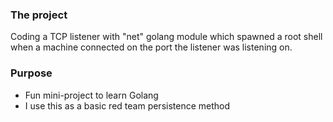 ### The project
Coding a TCP listener with "net" golang module which spawned a root shell when a machine connected on the port the listener was listening on.

### Purpose
- Fun mini-project to learn Golang
- I use this as a basic red team persistence method
